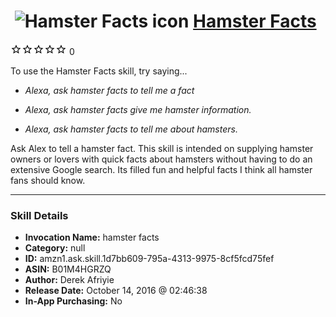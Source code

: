 # &nbsp;<img src="skill_icon" alt="Hamster Facts icon" width="36"> [Hamster Facts](http://alexa.amazon.com/#skills/amzn1.ask.skill.1d7bb609-795a-4313-9975-8cf5fcd75fef)
![0 stars](../../images/ic_star_border_black_18dp_1x.png)![0 stars](../../images/ic_star_border_black_18dp_1x.png)![0 stars](../../images/ic_star_border_black_18dp_1x.png)![0 stars](../../images/ic_star_border_black_18dp_1x.png)![0 stars](../../images/ic_star_border_black_18dp_1x.png) 0

To use the Hamster Facts skill, try saying...

* *Alexa, ask hamster facts to tell me a fact*

* *Alexa, ask hamster facts give me hamster information.*

* *Alexa, ask hamster facts to tell me about hamsters.*

Ask Alex to tell a hamster fact.
This skill is intended on supplying hamster owners or lovers with quick facts about hamsters without having to do an extensive Google search. 
Its filled fun and helpful facts I think all hamster fans should know.

***

### Skill Details

* **Invocation Name:** hamster facts
* **Category:** null
* **ID:** amzn1.ask.skill.1d7bb609-795a-4313-9975-8cf5fcd75fef
* **ASIN:** B01M4HGRZQ
* **Author:** Derek Afriyie
* **Release Date:** October 14, 2016 @ 02:46:38
* **In-App Purchasing:** No
